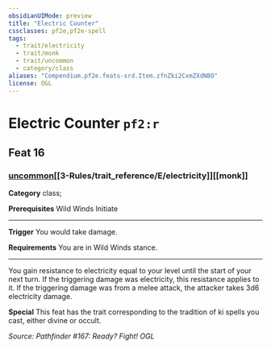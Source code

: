 ```yaml
---
obsidianUIMode: preview
title: "Electric Counter"
cssclasses: pf2e,pf2e-spell
tags:
  - trait/electricity
  - trait/monk
  - trait/uncommon
  - category/class
aliases: "Compendium.pf2e.feats-srd.Item.zfnZki2CxmZXdNBO"
license: OGL
---
```

# Electric Counter `pf2:r`
## Feat 16
### [uncommon](uncommon "Uncommon Rarity Trait")[[3-Rules/trait_reference/E/electricity]][[monk]]

**Category** class; 



**Prerequisites** Wild Winds Initiate
* * *
**Trigger** You would take damage.

**Requirements** You are in Wild Winds stance.

* * *

You gain resistance to electricity equal to your level until the start of your next turn. If the triggering damage was electricity, this resistance applies to it. If the triggering damage was from a melee attack, the attacker takes 3d6 electricity damage.

**Special** This feat has the trait corresponding to the tradition of ki spells you cast, either divine or occult.

*Source: Pathfinder #167: Ready? Fight!*
*OGL*